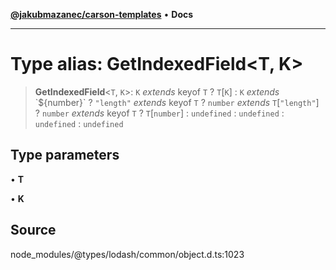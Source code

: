 [**@jakubmazanec/carson-templates**](../../../README.md) • **Docs**

---

# Type alias: GetIndexedField\<T, K\>

> **GetIndexedField**\<`T`, `K`\>: `K` _extends_ keyof `T` ? `T`\[`K`\] : `K` _extends_
> \`$\{number\}\` ? `"length"` _extends_ keyof `T` ? `number` _extends_ `T`\[`"length"`\] ? `number`
> _extends_ keyof `T` ? `T`\[`number`\] : `undefined` : `undefined` : `undefined` : `undefined`

## Type parameters

• **T**

• **K**

## Source

node_modules/@types/lodash/common/object.d.ts:1023
